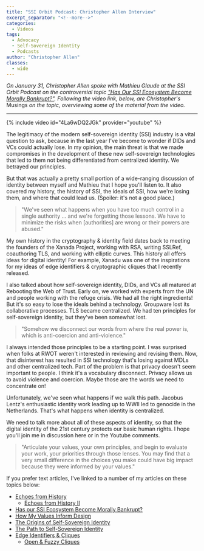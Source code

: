 ```yaml
---
title: "SSI Orbit Podcast: Christopher Allen Interview"
excerpt_separator: "<!--more-->"
categories:
  - Videos
tags:
  - Advocacy
  - Self-Sovereign Identity
  - Podcasts
author: "Christopher Allen"
classes:
  - wide
---
```


<i>On January 31, Christopher Allen spoke with Mathieu Glaude at the SSI Orbit Podcast on the controversial topic ["Has Our SSI Ecosystem Become Morally Bankrupt?"](https://www.lifewithalacrity.com/article/ssi-bankruptcy/). Following the video link, below, are Christopher's</i> Musings <i> on the topic, overviewing some of the material from the video.</I>

<hr>

{% include video id="4La6wDQ2JGk" provider="youtube" %}

The legitimacy of the modern self-sovereign identity (SSI) industry is a vital question to ask, because in the last year I've become to wonder if DIDs and VCs could actually lose. In my opinion, the main threat is that we made compromises in the development of these new self-sovereign technologies that led to them not being differentiated from centralized identity. We betrayed our principles. 

But that was actually a pretty small portion of a wide-ranging discussion of identity between myself and Mathieu that I hope you'll listen to. It also covered my history, the history of SSI, the ideals of SSI, how we're losing them, and where that could lead us. (Spoiler: it's not a good place.)

> "We've seen what happens when you have too much control in a single authority ... and we're forgetting those lessons. We have to minimize the risks when [authorities] are wrong or their powers are abused."

My own history in the cryptography & identity field dates back to meeting the founders of the Xanada Project, working with RSA, writing SSLRef, coauthoring TLS, and working with elliptic curves. This history all offers ideas for digital identity! For example, Xanadu was one of the inspirations for my ideas of edge identifiers & cryptographic cliques that I recently released.

I also talked about how self-sovereign identity, DIDs, and VCs all matured at Rebooting the Web of Trust. Early on, we worked with experts from the UN and people working with the refuge crisis. We had all the right ingredients! But it's so easy to lose the ideals behind a technology. Groupware lost its collaborative processes. TLS became centralized. We had ten principles for self-sovereign identity, but they've been somewhat lost.

> "Somehow we disconnect our words from where the real power is, which is anti-coercion and anti-violence."

I always intended those principles to be a starting point. I was surprised when folks at RWOT weren't interested in reviewing and revising them. Now, that disinterest has resulted in SSI technology that's losing against MDLs and other centralized tech. Part of the problem is that privacy doesn't seem important to people. I think it's a vocabulary disconnect. Privacy allows us to avoid violence and coercion. Maybe those are the words we need to concentrate on! 

Unfortunately, we've seen what happens if we walk this path. Jacobus Lentz's enthusiastic identity work leading up to WWII led to genocide in the Netherlands. That's what happens when identity is centralized.

We need to talk more about all of these aspects of identity, so that the digital identity of the 21st century protects our basic human rights. I hope you'll join me in discussion here or in the Youtube comments. 

> "Articulate your values, your own principles, and begin to evaluate your work, your priorities through those lenses. You may find that a very small difference in the choices you make could have big impact because they were informed by your values."

If you prefer text articles, I've linked to a number of my articles on these topics below:

* [Echoes from History](https://www.lifewithalacrity.com/article/echoes-history/)
   * [Echoes from History II](https://www.lifewithalacrity.com/article/eidas/)
* [Has our SSI Ecosystem Become Morally Bankrupt?](https://www.lifewithalacrity.com/article/ssi-bankruptcy/)
* [How My Values Inform Design](https://www.lifewithalacrity.com/article/ValuesDesign/)
* [The Origins of Self-Sovereign Identity](https://www.lifewithalacrity.com/article/origins-SSI/)
* [The Path to Self-Sovereign Identity](https://www.lifewithalacrity.com/article/the-path-to-self-soverereign-identity/)
* [Edge Identifiers & Cliques](https://www.lifewithalacrity.com/article/cliques-1/
)
   * [Open & Fuzzy Cliques](https://www.lifewithalacrity.com/article/cliques-2/)
